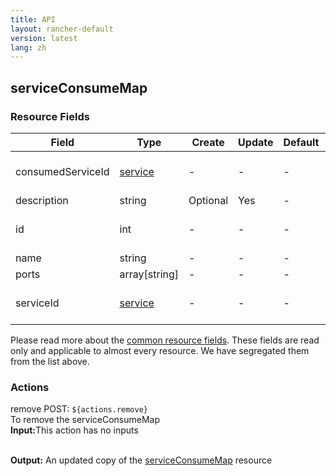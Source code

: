 ```yaml
---
title: API
layout: rancher-default
version: latest
lang: zh
---
```


## serviceConsumeMap



### Resource Fields

Field | Type | Create | Update | Default | Notes
---|---|---|---|---|---
consumedServiceId | [service]({{site.baseurl}}/rancher/{{page.version}}/{{page.lang}}/api/api-resources/service/) | - | - | - | The unique identifier of the consumed service
description | string | Optional | Yes | - | 
id | int | - | - | - | The unique identifier for the serviceConsumeMap
name | string | - | - | - | 
ports | array[string] | - | - | - | 
serviceId | [service]({{site.baseurl}}/rancher/{{page.version}}/{{page.lang}}/api/api-resources/service/) | - | - | - | The unique identifier of the associated service


Please read more about the [common resource fields]({{site.baseurl}}/rancher/{{page.version}}/{{page.lang}}/api/common/). 
These fields are read only and applicable to almost every resource. We have segregated them from the list above.








### Actions

<div class="action">
<span class="header">
remove
<span class="headerright">POST:  <code>${actions.remove}</code></span></span>
<div class="action-contents">
To remove the serviceConsumeMap
<br>

<span class="input">
<strong>Input:</strong>This action has no inputs</span>
<br>

<br>


<span class="output"><strong>Output:</strong> An updated copy of the <a href="/rancher/api/api-resources/serviceConsumeMap/">serviceConsumeMap</a> resource</span>
</div>
</div>

